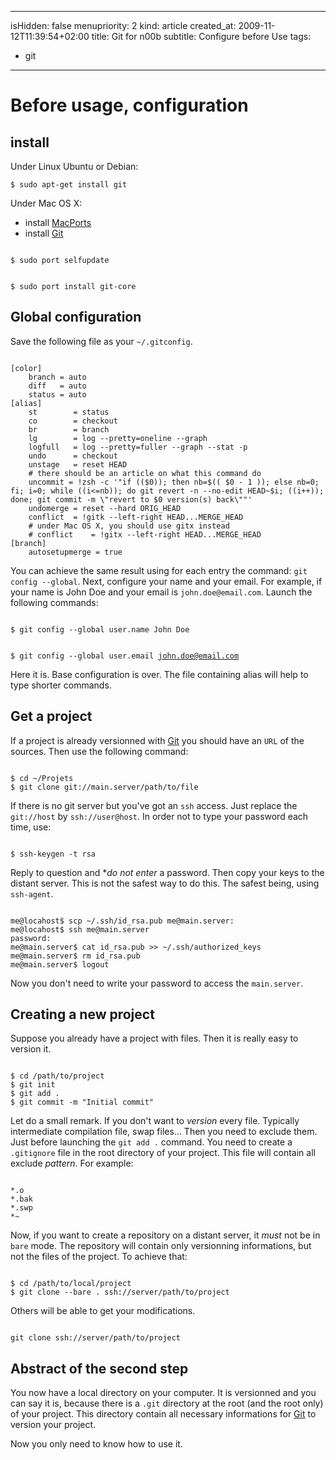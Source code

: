 -----
isHidden:       false
menupriority:   2
kind:           article
created_at:     2009-11-12T11:39:54+02:00
title: Git for n00b
subtitle: Configure before Use
tags:
  - git
-----

# Before usage, configuration

## install

Under Linux Ubuntu or Debian:

<div><code class="zsh">$ sudo apt-get install git</code></div>

Under Mac OS X:

* install [MacPorts](http://macports.org/install.php)
* install [Git][git]

<div><code class="zsh">
$ sudo port selfupdate

$ sudo port install git-core
</code></div>

## Global configuration

Save the following file as your `~/.gitconfig`.

<div><code class="zsh" file="gitconfig">
[color]
    branch = auto
    diff   = auto
    status = auto
[alias]
    st        = status
    co        = checkout
    br        = branch
    lg        = log --pretty=oneline --graph
    logfull   = log --pretty=fuller --graph --stat -p
    undo      = checkout
    unstage   = reset HEAD
    # there should be an article on what this command do
    uncommit = !zsh -c '"if (($0)); then nb=$(( $0 - 1 )); else nb=0; fi; i=0; while ((i<=nb)); do git revert -n --no-edit HEAD~$i; ((i++)); done; git commit -m \"revert to $0 version(s) back\""'
    undomerge = reset --hard ORIG_HEAD
	conflict  = !gitk --left-right HEAD...MERGE_HEAD
    # under Mac OS X, you should use gitx instead
	# conflict    = !gitx --left-right HEAD...MERGE_HEAD
[branch]
	autosetupmerge = true
</code></div>

You can achieve the same result using for each entry the command: `git config --global`. Next, configure your name and your email. For example, if your name is John Doe and your email is `john.doe@email.com`. Launch the following commands:

<div><code class="zsh">
$ git config --global user.name John Doe

$ git config --global user.email john.doe@email.com
</code></div>

Here it is. Base configuration is over. The file containing alias will help to type shorter commands.

## Get a project

If a project is already versionned with [Git][git] you should have an `URL` of the sources. Then use the following command:

<div><code class="zsh">
$ cd ~/Projets
$ git clone git://main.server/path/to/file
</code></div>

If there is no git server but you've got an `ssh` access. Just replace the `git://host` by `ssh://user@host`. In order not to type your password each time, use:

<div><code class="zsh">
$ ssh-keygen -t rsa
</code></div>

Reply to question and **do not enter* a password. Then copy your keys to the distant server. This is not the safest way to do this. The safest being, using `ssh-agent`.

<div><code class="zsh">
me@locahost$ scp ~/.ssh/id_rsa.pub me@main.server:
me@locahost$ ssh me@main.server
password:
me@main.server$ cat id_rsa.pub >> ~/.ssh/authorized_keys
me@main.server$ rm id_rsa.pub
me@main.server$ logout
</code></div>

Now you don't need to write your password to access the `main.server`.

## Creating a new project

Suppose you already have a project with files. Then it is really easy to version it.

<div><code class="zsh">
$ cd /path/to/project
$ git init
$ git add .
$ git commit -m "Initial commit"
</code></div>

Let do a small remark. If you don't want to *version* every file. Typically intermediate compilation file, swap files... Then you need to exclude them. Just before launching the `git add .` command. You need to create a `.gitignore` file in the root directory of your project. This file will contain all exclude *pattern*. For example:

<div><code class="zsh">
*.o
*.bak
*.swp
*~
</code></div>

Now, if you want to create a repository on a distant server, it *must* not be in `bare` mode. The repository will contain only versionning informations, but not the files of the project. To achieve that:

<div><code class="zsh">
$ cd /path/to/local/project
$ git clone --bare . ssh://server/path/to/project
</code></div>

Others will be able to get your modifications.

<div><code class="zsh">
git clone ssh://server/path/to/project
</code></div>

## Abstract of the second step

You now have a local directory on your computer. It is versionned and you can say it is, because there is a `.git` directory at the root (and the root only) of your project. This directory contain all necessary informations for [Git][git] to version your project.

Now you only need to know how to use it.

[git]: http://git-scm.org "Git"

